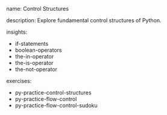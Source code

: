 name: Control Structures

description: Explore fundamental control structures of Python.

insights:
  - if-statements
  - boolean-operators
  - the-in-operator
  - the-is-operator
  - the-not-operator

exercises:
  - py-practice-control-structures
  - py-practice-flow-control
  - py-practice-flow-control-sudoku
